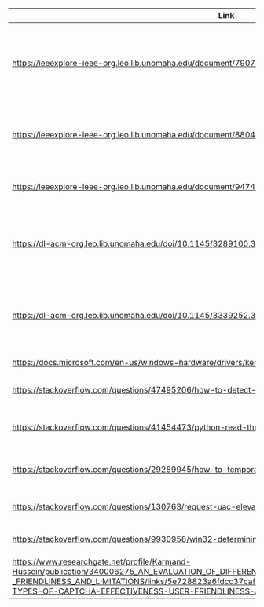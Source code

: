 |Link  | Description     | 
|-------------------|------------|
| https://ieeexplore-ieee-org.leo.lib.unomaha.edu/document/7907004 | USBCheckIn: Preventing BadUSB attacks by forcing human-device interaction |
| https://ieeexplore-ieee-org.leo.lib.unomaha.edu/document/8804730 | Spyduino: Arduino as a HID Exploiting the BadUSB Vulnerability |
| https://ieeexplore-ieee-org.leo.lib.unomaha.edu/document/9474274 | BADUSB-C: Revisiting BadUSB with Type-C |
| https://dl-acm-org.leo.lib.unomaha.edu/doi/10.1145/3289100.3289121 | Making Whitelisting-Based Defense Work Against BadUSB | 
| https://dl-acm-org.leo.lib.unomaha.edu/doi/10.1145/3339252.3339268 | Using Context and Provenance to defend against USB-borne attacks |
| https://docs.microsoft.com/en-us/windows-hardware/drivers/kernel/introduction-to-plug-and-play | Introduction to PnP |
| https://stackoverflow.com/questions/47495206/how-to-detect-a-new-usb-device-is-connected-on-python | Detecting devices in python |
| https://stackoverflow.com/questions/41454473/python-read-the-device-manager-information | Reading dev manager info in Python |
| https://stackoverflow.com/questions/29289945/how-to-temporarily-disable-keyboard-input-using-python | Disabling keyboard input in Python | 
| https://stackoverflow.com/questions/130763/request-uac-elevation-from-within-a-python-script | Requesting UAC in Python | 
| https://stackoverflow.com/questions/9930958/win32-determining-when-keyboard-is-connected-disconnected | C++ keyboard detection | 
| https://www.researchgate.net/profile/Karmand-Hussein/publication/340006275_AN_EVALUATION_OF_DIFFERENT_TYPES_OF_CAPTCHA_EFFECTIVENESS_USER-_FRIENDLINESS_AND_LIMITATIONS/links/5e728823a6fdcc37caf62ccf/AN-EVALUATION-OF-DIFFERENT-TYPES-OF-CAPTCHA-EFFECTIVENESS-USER-FRIENDLINESS-AND-LIMITATIONS.pdf | Captcha effectivness |
